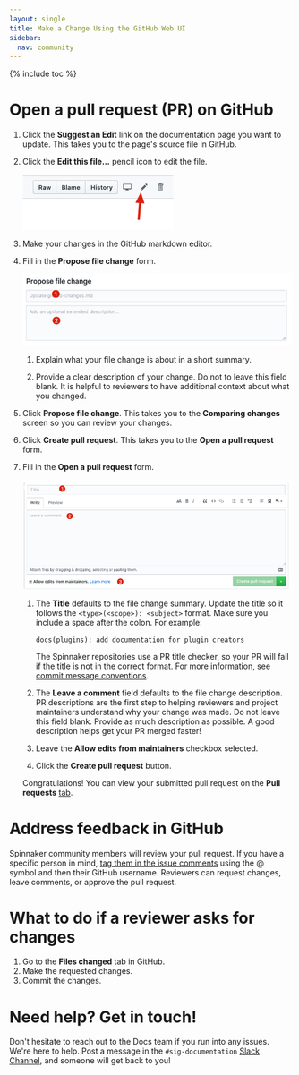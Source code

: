 ```yaml
---
layout: single
title: Make a Change Using the GitHub Web UI
sidebar:
  nav: community
---
```


{% include toc %}

# Open a pull request (PR) on GitHub

1. Click the **Suggest an Edit** link on the documentation page you want to update. This takes you to the page's source file in GitHub.
1. Click the **Edit this file...** pencil icon to edit the file.

   ![EditFileIcon](/assets/images/community/contributing/docs/github-edit-file-icon.jpg)

1. Make your changes in the GitHub markdown editor.
1. Fill in the **Propose file change** form.

   ![ProposeFileChange](/assets/images/community/contributing/docs/github-propose-file-change-form.jpg)

   1. Explain what your file change is about in a short summary.

   2. Provide a clear description of your change. Do not to leave this field blank. It is helpful to reviewers to have additional context about what you changed.

1. Click **Propose file change**. This takes you to the **Comparing changes** screen so you can review your changes.

1. Click **Create pull request**. This takes you to the **Open a pull request** form.

1. Fill in the **Open a pull request** form.

   ![OpenPullRequest](/assets/images/community/contributing/docs/github-open-pull-request.jpg)

   1. The **Title** defaults to the file change summary. Update the title so it follows the `<type>(<scope>): <subject>` format. Make sure you include a space after the colon. For example:

      ```
      docs(plugins): add documentation for plugin creators
      ```

      The Spinnaker repositories use a PR title checker, so your PR will fail if the title is not in the correct format. For more information, see [commit message conventions](/community/contributing/submitting/#commit-message-conventions).

   2. The **Leave a comment** field defaults to the file change description. PR descriptions are the first step to helping reviewers and project maintainers understand why your change was made. Do not leave this field blank. Provide as much description as possible. A good description helps get your PR merged faster!
   3. Leave the **Allow edits from maintainers** checkbox selected.
   4. Click the **Create pull request** button.

   Congratulations! You can view your submitted pull request on the **Pull requests** [tab](https://github.com/spinnaker/spinnaker.github.io/pulls).

# Address feedback in GitHub

Spinnaker community members will review your pull request. If you have a specific person in mind, [tag them in the issue comments](https://github.blog/2011-03-23-mention-somebody-they-re-notified/) using the @ symbol and then their GitHub username. Reviewers can request changes, leave comments, or approve the pull request.

# What to do if a reviewer asks for changes

1. Go to the **Files changed** tab in GitHub.
1. Make the requested changes.
1. Commit the changes.

# Need help? Get in touch!

Don't hesitate to reach out to the Docs team if you run into any issues. We're here to help. Post a message in the `#sig-documentation` [Slack Channel](https://app.slack.com/client/T091CRSGH/CMPS49682), and someone will get back to you!
